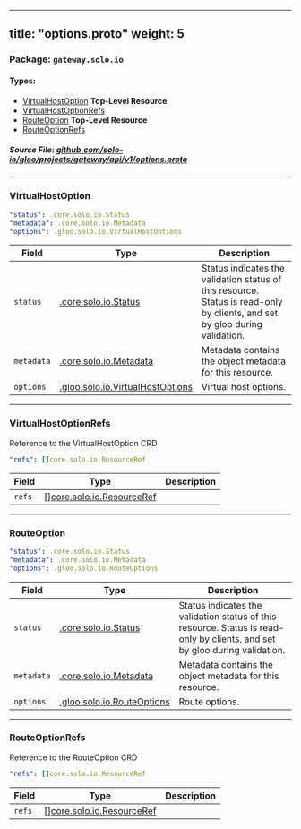 
---
title: "options.proto"
weight: 5
---

<!-- Code generated by solo-kit. DO NOT EDIT. -->


### Package: `gateway.solo.io` 
#### Types:


- [VirtualHostOption](#virtualhostoption) **Top-Level Resource**
- [VirtualHostOptionRefs](#virtualhostoptionrefs)
- [RouteOption](#routeoption) **Top-Level Resource**
- [RouteOptionRefs](#routeoptionrefs)
  



##### Source File: [github.com/solo-io/gloo/projects/gateway/api/v1/options.proto](https://github.com/solo-io/gloo/blob/master/projects/gateway/api/v1/options.proto)





---
### VirtualHostOption



```yaml
"status": .core.solo.io.Status
"metadata": .core.solo.io.Metadata
"options": .gloo.solo.io.VirtualHostOptions

```

| Field | Type | Description |
| ----- | ---- | ----------- | 
| `status` | [.core.solo.io.Status](../../../../../../solo-kit/api/v1/status.proto.sk/#status) | Status indicates the validation status of this resource. Status is read-only by clients, and set by gloo during validation. |
| `metadata` | [.core.solo.io.Metadata](../../../../../../solo-kit/api/v1/metadata.proto.sk/#metadata) | Metadata contains the object metadata for this resource. |
| `options` | [.gloo.solo.io.VirtualHostOptions](../../../../gloo/api/v1/options.proto.sk/#virtualhostoptions) | Virtual host options. |




---
### VirtualHostOptionRefs

 
Reference to the VirtualHostOption CRD

```yaml
"refs": []core.solo.io.ResourceRef

```

| Field | Type | Description |
| ----- | ---- | ----------- | 
| `refs` | [[]core.solo.io.ResourceRef](../../../../../../solo-kit/api/v1/ref.proto.sk/#resourceref) |  |




---
### RouteOption



```yaml
"status": .core.solo.io.Status
"metadata": .core.solo.io.Metadata
"options": .gloo.solo.io.RouteOptions

```

| Field | Type | Description |
| ----- | ---- | ----------- | 
| `status` | [.core.solo.io.Status](../../../../../../solo-kit/api/v1/status.proto.sk/#status) | Status indicates the validation status of this resource. Status is read-only by clients, and set by gloo during validation. |
| `metadata` | [.core.solo.io.Metadata](../../../../../../solo-kit/api/v1/metadata.proto.sk/#metadata) | Metadata contains the object metadata for this resource. |
| `options` | [.gloo.solo.io.RouteOptions](../../../../gloo/api/v1/options.proto.sk/#routeoptions) | Route options. |




---
### RouteOptionRefs

 
Reference to the RouteOption CRD

```yaml
"refs": []core.solo.io.ResourceRef

```

| Field | Type | Description |
| ----- | ---- | ----------- | 
| `refs` | [[]core.solo.io.ResourceRef](../../../../../../solo-kit/api/v1/ref.proto.sk/#resourceref) |  |





<!-- Start of HubSpot Embed Code -->
<script type="text/javascript" id="hs-script-loader" async defer src="//js.hs-scripts.com/5130874.js"></script>
<!-- End of HubSpot Embed Code -->

